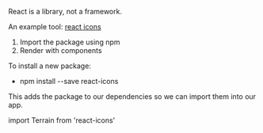 React is a library, not a framework.

An example tool: [react icons](https://github.com/gorangajic/react-icons)

1. Import the package using npm
2. Render with components

To install a new package:
- npm install --save react-icons

This adds the package to our dependencies so we can import them into our app.

import Terrain from 'react-icons'